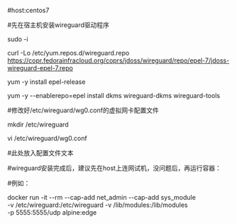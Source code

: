 #host:centos7

#先在宿主机安装wireguard驱动程序

sudo -i

curl -Lo /etc/yum.repos.d/wireguard.repo https://copr.fedorainfracloud.org/coprs/jdoss/wireguard/repo/epel-7/jdoss-wireguard-epel-7.repo

yum -y install epel-release

yum -y --enablerepo=epel install dkms wireguard-dkms wireguard-tools

#修改好/etc/wireguard/wg0.conf的虚拟网卡配置文件

mkdir /etc/wireguard

vi /etc/wireguard/wg0.conf

#此处放入配置文件文本


#wireguard安装完成后，建议先在host上连网试机，没问题后，再运行容器：

#例如：

docker run -it --rm --cap-add net_admin --cap-add sys_module \
       -v /etc/wireguard:/etc/wireguard -v /lib/modules:/lib/modules \
       -p 5555:5555/udp alpine:edge
